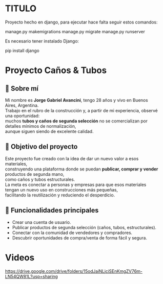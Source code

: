 # TITULO

Proyecto hecho en django, para ejecutar hace falta seguir estos comandos:

manage.py makemigrations 
manage.py migrate
manage.py runserver

Es necesario tener instalado Django:

pip install django

# Proyecto Caños & Tubos

## 👤 Sobre mí
Mi nombre es **Jorge Gabriel Avancini**, tengo 28 años y vivo en Buenos Aires, Argentina.  
Trabajo en el rubro de la construcción y, a partir de mi experiencia, observé una oportunidad:  
muchos **tubos y caños de segunda selección** no se comercializan por detalles mínimos de normalización,  
aunque siguen siendo de excelente calidad.

## 🎯 Objetivo del proyecto
Este proyecto fue creado con la idea de dar un nuevo valor a esos materiales,  
construyendo una plataforma donde se puedan **publicar, comprar y vender** productos de segunda mano,  
como caños y tubos estructurales.  
La meta es conectar a personas y empresas para que esos materiales tengan un nuevo uso en construcciones más pequeñas,  
facilitando la reutilización y reduciendo el desperdicio.

## 🚀 Funcionalidades principales
- Crear una cuenta de usuario.
- Publicar productos de segunda selección (caños, tubos, estructurales).
- Conectar con la comunidad de vendedores y compradores.
- Descubrir oportunidades de compra/venta de forma fácil y segura.

# Videos
https://drive.google.com/drive/folders/15odJaiNLjciSEnKmgZV76m-LN54QW81L?usp=sharing